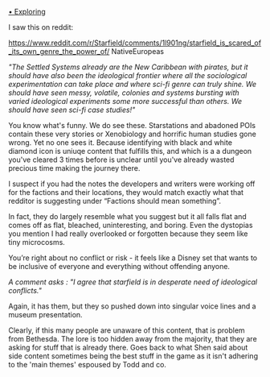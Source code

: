 [• Exploring](•%20Exploring.md)

I saw this on reddit:

https://www.reddit.com/r/Starfield/comments/1l901ng/starfield_is_scared_of_its_own_genre_the_power_of/
NativeEuropeas

*"The Settled Systems already are the New Caribbean with pirates, but it should have also been the ideological frontier where all the sociological experimentation can take place and where sci-fi genre can truly shine. We should have seen messy, volatile, colonies and systems bursting with varied ideological experiments some more successful than others. We should have seen sci-fi case studies!"*

You know what's funny. We do see these. Starstations and abadoned POIs contain these very stories or Xenobiology and horrific human studies gone wrong. Yet no one sees it. Because identifying with black and white diamond icon is uniuqe content that fulfills this, and which is a a dungeon you've cleared 3 times before is unclear until you've already wasted precious time making the journey there. 

I suspect if you had the notes the developers and writers were working off for the factions and their locations, they would match exactly what that redditor is  suggesting under “Factions should mean something”.

In fact, they do largely resemble what you suggest but it all falls flat and comes off as flat, bleached, uninteresting, and boring.
Even the dystopias you mention I had really overlooked or forgotten because they seem like tiny microcosms.

You’re right about no conflict or risk - it feels like a Disney set that wants to be inclusive of everyone and everything without offending anyone.

*A comment asks : "I agree that starfield is in desperate need of ideological conflicts."*

Again, it has them, but they so pushed down into singular voice lines and a museum presentation. 

Clearly, if this many people are unaware of this content, that is problem from Bethesda. The lore is too hidden away from the majority, that they are asking for stuff that is already there.
	Goes back to what Shen said about side content sometimes being the best stuff in the game as it isn't adhering to the 'main themes' espoused by Todd and co.